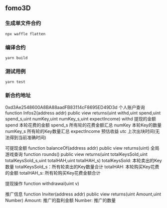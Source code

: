 ## fomo3D
### 生成单文件合约
``` shell
npx waffle flatten

```

### 编译合约
``` shell
yarn build

```


### 测试用例
``` shell
yarn test

```
### 新合约地址
0xd3Ae2548600A8BA88aadFB83114cF8695ED49D3d
个人账户查询
function Infos2(address addr) public view returns(uint withd,uint spend,uint spend_s,uint numKey,uint numKey_s,uint expectIncome)
withd 提现的金额
spend 本轮花费的金额
spend_s 所有轮的花费金额汇总
numKey 本轮Key的数量
numKey_s 所有轮的Key数量汇总
expectIncome 预估收益 
utc 上次出块时间(无法得到当前准确时间)

可提现金额
function balanceOf(address addr) public view returns(uint)
全局游戏查询
function rounds() public view returns(uint totalKeysSold,uint totalKeysSold_s,uint totalHAH,uint totalHAH_s) 
totalKeysSold: 本轮卖出的Key数量
totalKeysSold_s：所有轮卖出的Key数量合计
totalHAH: 本轮购买Key花费的金额
totalHAH_s:  所有轮购买Key花费金额合计

提现操作
function withdrawal(uint v)

推广信息
function Inviter(address addr) public view returns(uint Amount,uint Number)
Amount: 推广的盈利金额
Number: 推广的数量
